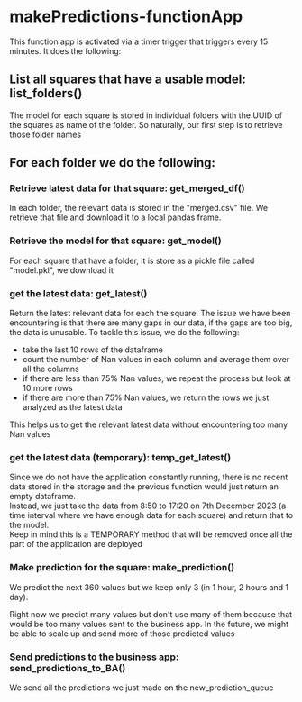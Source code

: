 # makePredictions-functionApp

This function app is activated via a timer trigger that triggers every 15 minutes. It does the following:

## List all squares that have a usable model: list_folders()

The model for each square is stored in individual folders with the UUID of the squares as name of the folder. So naturally, our first step is to retrieve those folder names

## For each folder we do the following:

### Retrieve latest data for that square: get_merged_df()

In each folder, the relevant data is stored in the "merged.csv" file. We retrieve that file and download it to a local pandas frame.

### Retrieve the model for that square: get_model()

For each square that have a folder, it is store as a pickle file called "model.pkl", we download it

### get the latest data: get_latest()
Return the latest relevant data for each the square.
The issue we have been encountering is that there are many gaps in our data, if the gaps are too big, the data is unusable.
To tackle this issue, we do the following:

- take the last 10 rows of the dataframe
- count the number of Nan values in each column and average them over all the columns
- if there are less than 75% Nan values, we repeat the process but look at 10 more rows
- if there are more than 75% Nan values, we return the rows we just analyzed as the latest data   

This helps us to get the relevant latest data without encountering too many Nan values

### get the latest data (temporary): temp_get_latest()
Since we do not have the application constantly running, there is no recent data stored in the storage and the previous function would just return an empty dataframe.   
Instead, we just take the data from 8:50 to 17:20 on 7th December 2023 (a time interval where we have enough data for each square) and return that to the model.   
Keep in mind this is a TEMPORARY method that will be removed once all the part of the application are deployed

### Make prediction for the square: make_prediction()

We predict the next 360 values but we keep only 3 (in 1 hour, 2 hours and 1 day).   

Right now we predict many values but don't use many of them because that would be too many values sent to the business app. In the future, we might be able to scale up and send more of those predicted values

### Send predictions to the business app: send_predictions_to_BA()

We send all the predictions we just made on the new_prediction_queue